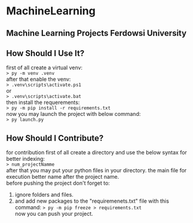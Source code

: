 # MachineLearning
## Machine Learning Projects Ferdowsi University
## How Should I Use It?
first of all create a virtual venv: <br/>
`> py -m venv .venv`<br />
after that enable the venv:<br/>
`> .venv\scripts\activate.ps1`<br/>
or<br/>
`> .venv\scripts\activate.bat`<br/>
then install the requerements:<br/>
`> py -m pip install -r requirements.txt`<br/>
now you may launch the project with below command:<br/>
`> py launch.py`<br/>

## How Should I Contribute?
for contribution first of all create a directory and use the below syntax for better indexing:<br/>
`> num_projectNamme`<br/>
after that you may put your python files in your directory. the main file for execution better name after the project name.<br/>
before pushing the project don't forget to:<br/>
  1. ignore folders and files.<br/>
  2. and add new packages to the "requiremenets.txt" file with this command: `> py -m pip freeze > requirements.txt`<br/>
now you can push your project.<br/>


